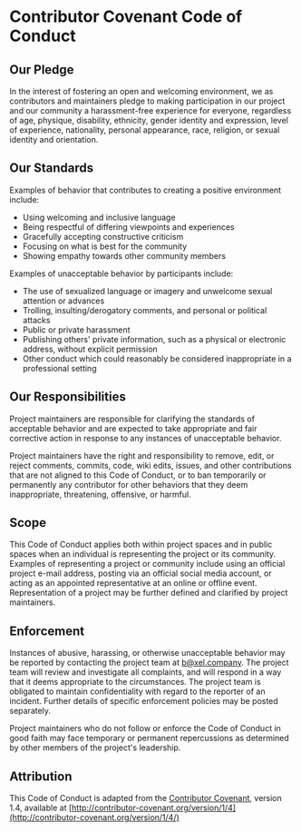 # Contributor Covenant Code of Conduct

## Our Pledge
In the interest of fostering an open and welcoming environment, we as contributors and
maintainers pledge to making participation in our project and our community a harassment-free
experience for everyone, regardless of age, physique, disability, ethnicity, gender identity
and expression, level of experience, nationality, personal appearance, race, religion, or
sexual identity and orientation.

## Our Standards
Examples of behavior that contributes to creating a positive environment include:

* Using welcoming and inclusive language
* Being respectful of differing viewpoints and experiences
* Gracefully accepting constructive criticism
* Focusing on what is best for the community
* Showing empathy towards other community members

Examples of unacceptable behavior by participants include:

* The use of sexualized language or imagery and unwelcome sexual attention or advances
* Trolling, insulting/derogatory comments, and personal or political attacks
* Public or private harassment
* Publishing others' private information, such as a physical or electronic address, without explicit permission
* Other conduct which could reasonably be considered inappropriate in a professional setting

## Our Responsibilities
Project maintainers are responsible for clarifying the standards of acceptable behavior and are
expected to take appropriate and fair corrective action in response to any instances of unacceptable behavior.

Project maintainers have the right and responsibility to remove, edit, or reject comments, commits, code,
wiki edits, issues, and other contributions that are not aligned to this Code of Conduct, or to ban temporarily
or permanently any contributor for other behaviors that they deem inappropriate, threatening, offensive, or harmful.

## Scope
This Code of Conduct applies both within project spaces and in public spaces when an individual
is representing the project or its community. Examples of representing a project or community
include using an official project e-mail address, posting via an official social media account,
or acting as an appointed representative at an online or offline event. Representation of a
project may be further defined and clarified by project maintainers.

## Enforcement
Instances of abusive, harassing, or otherwise unacceptable behavior may be reported by contacting
the project team at [b@xel.company](mailto:b@xel.company). The project team will review and investigate all complaints,
and will respond in a way that it deems appropriate to the circumstances. The project team is
obligated to maintain confidentiality with regard to the reporter of an incident. Further details
of specific enforcement policies may be posted separately.

Project maintainers who do not follow or enforce the Code of Conduct in good faith may face
temporary or permanent repercussions as determined by other members of the project's leadership.

## Attribution
This Code of Conduct is adapted from the [Contributor Covenant](http://contributor-covenant.org),
version 1.4, available at [http://contributor-covenant.org/version/1/4](http://contributor-covenant.org/version/1/4/)
